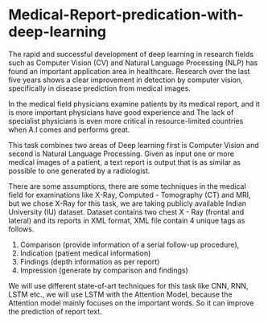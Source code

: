 # Medical-Report-predication-with-deep-learning

The rapid and successful development of deep learning in research fields such as
Computer Vision (CV) and Natural Language Processing (NLP) has found an
important application area in healthcare. Research over the last five years shows a
clear improvement in detection by computer vision, specifically in disease
prediction from medical images.

In the medical field physicians examine patients by its medical report, and it is
more important physicians have good experience and The lack of specialist
physicians is even more critical in resource-limited countries when A.I comes and
performs great.

This task combines two areas of Deep learning first is Computer Vision and second
is Natural Language Processing. Given as input one or more medical images of a
patient, a text report is output that is as similar as possible to one generated by a
radiologist.

There are some assumptions, there are some techniques in the medical field for
examinations like X-Ray, Computed - Tomography (CT) and MRI, but we chose
X-Ray for this task, we are taking publicly available Indian University (IU) dataset.
Dataset contains two chest X - Ray (frontal and lateral) and its reports in XML
format, XML file contain 4 unique tags as follows.

1. Comparison (provide information of a serial follow-up procedure),
2. Indication (patient medical information)
3. Findings (depth information as per report)
4. Impression (generate by comparison and findings)

We will use different state-of-art techniques for this task like CNN, RNN, LSTM
etc., we will use LSTM with the Attention Model, because the Attention model
mainly focuses on the important words. So it can improve the prediction of report
text.
